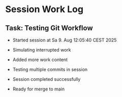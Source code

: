 # Session Work Log

## Task: Testing Git Workflow
- Started session at Sa 9. Aug 12:05:40 CEST 2025
- Simulating interrupted work


- Added more work content
- Testing multiple commits in session


- Session completed successfully  
- Ready for merge to main

